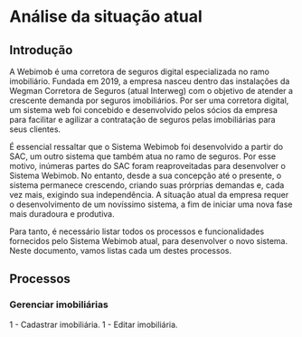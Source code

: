 # Análise da situação atual

## Introdução

A Webimob é uma corretora de seguros digital especializada no ramo imobiliário. Fundada em 2019, a empresa nasceu dentro das instalações da Wegman Corretora de Seguros (atual Interweg) com o objetivo de atender a crescente demanda por seguros imobiliários. Por ser uma corretora digital, um sistema web foi concebido e desenvolvido pelos sócios da empresa para facilitar e agilizar a contratação de seguros pelas imobiliárias para seus clientes.

É essencial ressaltar que o Sistema Webimob foi desenvolvido a partir do SAC, um outro sistema que também atua no ramo de seguros. Por esse motivo, inúmeras partes do SAC foram reaproveitadas para desenvolver o Sistema Webimob. No entanto, desde a sua concepção até o presente, o sistema permanece crescendo, criando suas prórprias demandas e, cada vez mais, exigindo sua independência. A situação atual da empresa requer o desenvolvimento de um novíssimo sistema, a fim de iniciar uma nova fase mais duradoura e produtiva.

Para tanto, é necessário listar todos os processos e funcionalidades fornecidos pelo Sistema Webimob atual, para desenvolver o novo sistema. Neste documento, vamos listas cada um destes processos.

## Processos

### Gerenciar imobiliárias

1 - Cadastrar imobiliária.
1 - Editar imobiliária.
